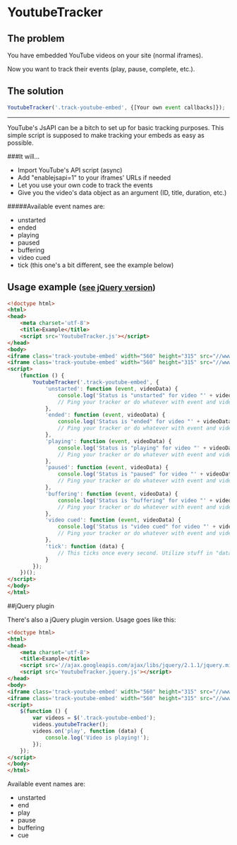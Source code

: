 # YoutubeTracker

## The problem
You have embedded YouTube videos on your site (normal iframes).

Now you want to track their events (play, pause, complete, etc.).

## The solution
```javascript
YoutubeTracker('.track-youtube-embed', {[Your own event callbacks]});
```

----------

YouTube's JsAPI can be a bitch to set up for basic tracking purposes.
This simple script is supposed to make tracking your embeds as easy as possible.

###It will...
* Import YouTube's API script (async)
* Add "enablejsapi=1" to your iframes' URLs if needed
* Let you use your own code to track the events
* Give you the video's data object as an argument (ID, title, duration, etc.)

#####Available event names are:

* unstarted
* ended
* playing
* paused
* buffering
* video cued
* tick (this one's a bit different, see the example below)

## Usage example <small>([see jQuery version](#jquery-plugin))</small>
```html
<!doctype html>
<html>
<head>
    <meta charset='utf-8'>
    <title>Example</title>
    <script src='YoutubeTracker.js'></script>
</head>
<body>
<iframe class='track-youtube-embed' width="560" height="315" src="//www.youtube.com/embed/tgO4Gd4RhvM" frameborder="0" allowfullscreen></iframe>
<iframe class='track-youtube-embed' width="560" height="315" src="//www.youtube.com/embed/dXqWJtWmceo" frameborder="0" allowfullscreen></iframe>
<script>
    (function () {
        YoutubeTracker('.track-youtube-embed', {
            'unstarted': function (event, videoData) {
                console.log('Status is "unstarted" for video "' + videoData.title + '"');
                // Ping your tracker or do whatever with event and videoData
            },
            'ended': function (event, videoData) {
                console.log('Status is "ended" for video "' + videoData.title + '"');
                // Ping your tracker or do whatever with event and videoData
            },
            'playing': function (event, videoData) {
                console.log('Status is "playing" for video "' + videoData.title + '"');
                // Ping your tracker or do whatever with event and videoData
            },
            'paused': function (event, videoData) {
                console.log('Status is "paused" for video "' + videoData.title + '"');
                // Ping your tracker or do whatever with event and videoData
            },
            'buffering': function (event, videoData) {
                console.log('Status is "buffering" for video "' + videoData.title + '"');
                // Ping your tracker or do whatever with event and videoData
            },
            'video cued': function (event, videoData) {
                console.log('Status is "video cued" for video "' + videoData.title + '"');
                // Ping your tracker or do whatever with event and videoData
            },
            'tick': function (data) {
                // This ticks once every second. Utilize stuff in "data", e.g. var currentTime = data.getCurrentTime()
            }
        });
    })();
</script>
</body>
</html>
```

##<a name="jquery-plugin"></a>jQuery plugin

There's also a jQuery plugin version. Usage goes like this:
```html
<!doctype html>
<html>
<head>
    <meta charset='utf-8'>
    <title>Example</title>
    <script src='//ajax.googleapis.com/ajax/libs/jquery/2.1.1/jquery.min.js'></script>
    <script src='YoutubeTracker.jquery.js'></script>
</head>
<body>
<iframe class='track-youtube-embed' width="560" height="315" src="//www.youtube.com/embed/tgO4Gd4RhvM" frameborder="0" allowfullscreen></iframe>
<iframe class='track-youtube-embed' width="560" height="315" src="//www.youtube.com/embed/dXqWJtWmceo" frameborder="0" allowfullscreen></iframe>
<script>
    $(function () {
        var videos = $('.track-youtube-embed');
        videos.youtubeTracker();
        videos.on('play', function (data) {
            console.log('Video is playing!');
        });
    });
</script>
</body>
</html>
```

Available event names are:

* unstarted
* end
* play
* pause
* buffering
* cue